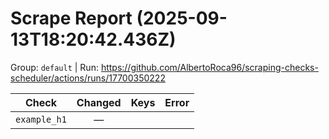 # Scrape Report (2025-09-13T18:20:42.436Z)

Group: `default`  |  Run: https://github.com/AlbertoRoca96/scraping-checks-scheduler/actions/runs/17700350222

| Check | Changed | Keys | Error |
|---|:---:|:--|:--|
| `example_h1` | — |  |  |
